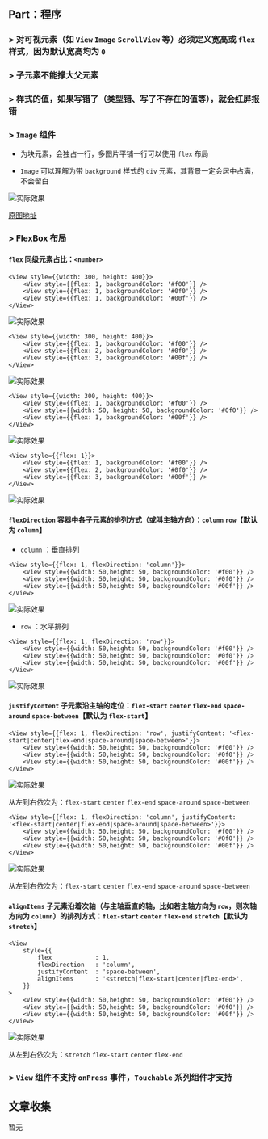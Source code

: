 ## Part：程序

### > 对可视元素（如 `View` `Image` `ScrollView` 等）必须定义宽高或 `flex` 样式，因为默认宽高均为 `0`

### > 子元素不能撑大父元素

### > 样式的值，如果写错了（类型错、写了不存在的值等），就会红屏报错

### > `Image` 组件

* 为块元素，会独占一行，多图片平铺一行可以使用 `flex` 布局

* `Image` 可以理解为带 `background` 样式的 `div` 元素，其背景一定会居中占满，不会留白

![实际效果](pic/0001.png)

[原图地址](https://upload.wikimedia.org/wikipedia/commons/d/de/Bananavarieties.jpg)

### > FlexBox 布局

#### `flex` 同级元素占比：`<number>`

```
<View style={{width: 300, height: 400}}>
    <View style={{flex: 1, backgroundColor: '#f00'}} />
    <View style={{flex: 1, backgroundColor: '#0f0'}} />
    <View style={{flex: 1, backgroundColor: '#00f'}} />
</View>
```

![实际效果](pic/0006.png)

```
<View style={{width: 300, height: 400}}>
    <View style={{flex: 1, backgroundColor: '#f00'}} />
    <View style={{flex: 2, backgroundColor: '#0f0'}} />
    <View style={{flex: 3, backgroundColor: '#00f'}} />
</View>
```

![实际效果](pic/0004.png)

```
<View style={{width: 300, height: 400}}>
    <View style={{flex: 1, backgroundColor: '#f00'}} />
    <View style={{width: 50, height: 50, backgroundColor: '#0f0'}} />
    <View style={{flex: 1, backgroundColor: '#00f'}} />
</View>
```

![实际效果](pic/0007.png)

```
<View style={{flex: 1}}>
    <View style={{flex: 1, backgroundColor: '#f00'}} />
    <View style={{flex: 2, backgroundColor: '#0f0'}} />
    <View style={{flex: 3, backgroundColor: '#00f'}} />
</View>
```

![实际效果](pic/0005.png)

#### `flexDirection` 容器中各子元素的排列方式（或叫主轴方向）：`column` `row`【默认为 `column`】

* `column` ：垂直排列

```
<View style={{flex: 1, flexDirection: 'column'}}>
    <View style={{width: 50,height: 50, backgroundColor: '#f00'}} />
    <View style={{width: 50,height: 50, backgroundColor: '#0f0'}} />
    <View style={{width: 50,height: 50, backgroundColor: '#00f'}} />
</View>
```

![实际效果](pic/0003.png)

* `row` ：水平排列

```
<View style={{flex: 1, flexDirection: 'row'}}>
    <View style={{width: 50,height: 50, backgroundColor: '#f00'}} />
    <View style={{width: 50,height: 50, backgroundColor: '#0f0'}} />
    <View style={{width: 50,height: 50, backgroundColor: '#00f'}} />
</View>
```

![实际效果](pic/0002.png)

#### `justifyContent` 子元素沿主轴的定位：`flex-start` `center` `flex-end` `space-around` `space-between`【默认为 `flex-start`】

```
<View style={{flex: 1, flexDirection: 'row', justifyContent: '<flex-start|center|flex-end|space-around|space-between>'}}>
    <View style={{width: 50,height: 50, backgroundColor: '#f00'}} />
    <View style={{width: 50,height: 50, backgroundColor: '#0f0'}} />
    <View style={{width: 50,height: 50, backgroundColor: '#00f'}} />
</View>
```

![实际效果](pic/0008.png)

从左到右依次为：`flex-start` `center` `flex-end` `space-around` `space-between`

```
<View style={{flex: 1, flexDirection: 'column', justifyContent: '<flex-start|center|flex-end|space-around|space-between>'}}>
    <View style={{width: 50,height: 50, backgroundColor: '#f00'}} />
    <View style={{width: 50,height: 50, backgroundColor: '#0f0'}} />
    <View style={{width: 50,height: 50, backgroundColor: '#00f'}} />
</View>
```

![实际效果](pic/0009.png)

从左到右依次为：`flex-start` `center` `flex-end` `space-around` `space-between`

#### `alignItems` 子元素沿着次轴（与主轴垂直的轴，比如若主轴方向为 `row`，则次轴方向为 `column`）的排列方式：`flex-start` `center` `flex-end` `stretch`【默认为 `stretch`】

```
<View
    style={{
        flex            : 1,
        flexDirection   : 'column',
        justifyContent  : 'space-between',
        alignItems      : '<stretch|flex-start|center|flex-end>',
    }}
>
    <View style={{width: 50,height: 50, backgroundColor: '#f00'}} />
    <View style={{width: 50,height: 50, backgroundColor: '#0f0'}} />
    <View style={{width: 50,height: 50, backgroundColor: '#00f'}} />
</View>
```

![实际效果](pic/0010.png)

从左到右依次为：`stretch` `flex-start` `center` `flex-end`

### > `View` 组件不支持 `onPress` 事件，`Touchable` 系列组件才支持

## 文章收集

暂无
